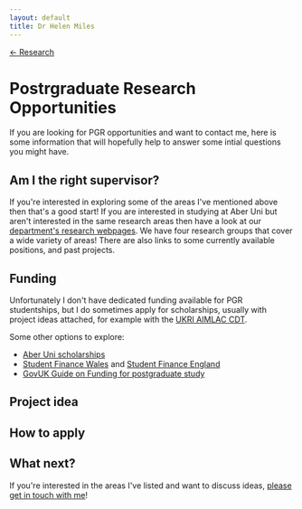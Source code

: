 ```yaml
---
layout: default
title: Dr Helen Miles
---
```


[<- Research](research.markdown)

# Postrgraduate Research Opportunities
If you are looking for PGR opportunities and want to contact me, here is some information that will hopefully help to answer some intial questions you might have.

## Am I the right supervisor?
If you're interested in exploring some of the areas I've mentioned above then that's a good start! If you are interested in studying at Aber Uni but aren't interested in the same research areas then have a look at our [department's research webpages](https://www.aber.ac.uk/en/cs/research/). We have four research groups that cover a wide variety of areas! There are also links to some currently available positions, and past projects.

## Funding
Unfortunately I don't have dedicated funding available for PGR studentships, but I do sometimes apply for scholarships, usually with project ideas attached, for example with the [UKRI AIMLAC CDT](http://cdt-aimlac.org/cdt-main.html).

Some other options to explore:
- [Aber Uni scholarships](https://www.aber.ac.uk/en/study-with-us/fees/postgrad/uk/research/)
- [Student Finance Wales](https://www.studentfinancewales.co.uk/postgraduate-finance/doctoral/) and [Student Finance England](https://www.gov.uk/doctoral-loan)
- [GovUK Guide on Funding for postgraduate study](https://www.gov.uk/funding-for-postgraduate-study)

## Project idea

## How to apply

## What next?


If you're interested in the areas I've listed and want to discuss ideas, [please get in touch with me](https://pure.aber.ac.uk/portal/en/persons/helen-miles(7b18b132-9dc9-4f58-83cb-271020a0418f).html)!
